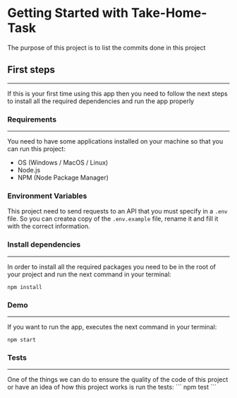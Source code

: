 # Getting Started with Take-Home-Task

The purpose of this project is to list the commits done in this project

## First steps
<hr>

If this is your first time using this app then you need to follow the next steps to install all the required dependencies and run the app properly
### Requirements
<hr>

You need to have some applications installed on your machine so that you can run this project:
* OS (Windows / MacOS / Linux)
* Node.js
* NPM (Node Package Manager)

### Environment Variables
This project need to send requests to an API that you must specify in a `.env` file. So you can createa copy of the `.env.example` file, rename it and fill it with the correct information.

### Install dependencies
<hr>

In order to install all the required packages you need to be in the root of your project and run the next command in your terminal:
```
npm install
```
### Demo
<hr>

If you want to run the app, executes the next command in your terminal:
```
npm start
```

### Tests
<hr>
One of the things we can do to ensure the quality of the code of this project or have an idea of how this project works is run the tests:
```
npm test
```